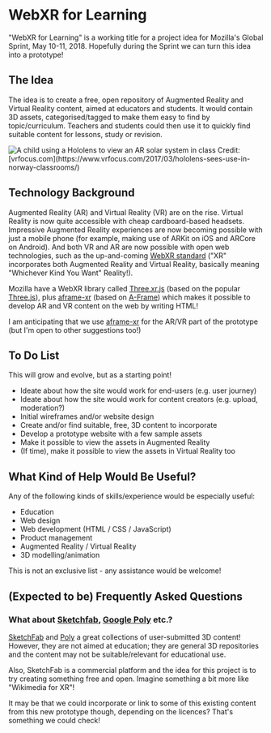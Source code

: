 # WebXR for Learning

"WebXR for Learning" is a working title for a project idea for Mozilla's Global Sprint, May 10-11, 2018. Hopefully during the Sprint we can turn this idea into a prototype!

## The Idea

The idea is to create a free, open repository of Augmented Reality and Virtual Reality content, aimed at educators and students. It would contain 3D assets, categorised/tagged to make them easy to find by topic/curriculum. Teachers and students could then use it to quickly find suitable content for lessons, study or revision.

<img src="docs/idea-intro.jpg" alt="A child using a Hololens to view an AR solar system in class"/>
Credit: [vrfocus.com](https://www.vrfocus.com/2017/03/hololens-sees-use-in-norway-classrooms/)


## Technology Background

Augmented Reality (AR) and Virtual Reality (VR) are on the rise. Virtual Reality is now quite accessible with cheap cardboard-based headsets. Impressive Augmented Reality experiences are now becoming possible with just a mobile phone (for example, making use of ARKit on iOS and ARCore on Android). And both VR and AR are now possible with open web technologies, such as the up-and-coming [WebXR standard](https://github.com/immersive-web/webxr) ("XR" incorporates both Augmented Reality and Virtual Reality, basically meaning "Whichever Kind You Want" Reality!).

Mozilla have a WebXR library called [Three.xr.js](https://github.com/mozilla/three.xr.js/) (based on the popular [Three.js](https://threejs.org/)), plus [aframe-xr](https://github.com/mozilla/aframe-xr) (based on [A-Frame](https://aframe.io/)) which makes it possible to develop AR and VR content on the web by writing HTML! 

I am anticipating that we use [aframe-xr](https://github.com/mozilla/aframe-xr) for the AR/VR part of the prototype (but I'm open to other suggestions too!)

## To Do List

This will grow and evolve, but as a starting point!

 * Ideate about how the site would work for end-users (e.g. user journey)
 * Ideate about how the site would work for content creators (e.g. upload, moderation?)
 * Initial wireframes and/or website design
 * Create and/or find suitable, free, 3D content to incorporate
 * Develop a prototype website with a few sample assets
 * Make it possible to view the assets in Augmented Reality
 * (If time), make it possible to view the assets in Virtual Reality too

## What Kind of Help Would Be Useful?

Any of the following kinds of skills/experience would be especially useful:

* Education
* Web design
* Web development (HTML / CSS / JavaScript)
* Product management
* Augmented Reality / Virtual Reality
* 3D modelling/animation

This is not an exclusive list - any assistance would be welcome!

## (Expected to be) Frequently Asked Questions

### What about [Sketchfab](https://sketchfab.com/), [Google Poly](https://poly.google.com/) etc.?

[SketchFab](https://sketchfab.com/) and [Poly](https://poly.google.com) a great collections of user-submitted 3D content! However, they are not aimed at education; they are general 3D repositories and the content may not be suitable/relevant for educational use.

Also, SketchFab is a commercial platform and the idea for this project is to try creating something free and open. Imagine something a bit more like "Wikimedia for XR"!

It may be that we could incorporate or link to some of this existing content from this new prototype though, depending on the licences? That's something we could check!
